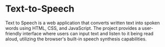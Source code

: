 # Text-to-Speech
Text to Speech is a web application that converts written text into spoken words using HTML, CSS, and JavaScript. 
The project provides a user-friendly interface where users can input text and listen to it being read aloud,
utilizing the browser's built-in speech synthesis capabilities.




